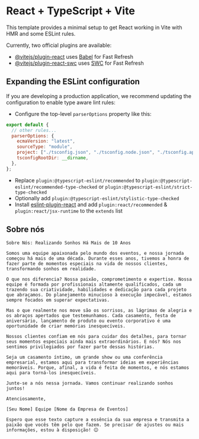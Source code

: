 # React + TypeScript + Vite

This template provides a minimal setup to get React working in Vite with HMR and some ESLint rules.

Currently, two official plugins are available:

- [@vitejs/plugin-react](https://github.com/vitejs/vite-plugin-react/blob/main/packages/plugin-react/README.md) uses [Babel](https://babeljs.io/) for Fast Refresh
- [@vitejs/plugin-react-swc](https://github.com/vitejs/vite-plugin-react-swc) uses [SWC](https://swc.rs/) for Fast Refresh

## Expanding the ESLint configuration

If you are developing a production application, we recommend updating the configuration to enable type aware lint rules:

- Configure the top-level `parserOptions` property like this:

```js
export default {
  // other rules...
  parserOptions: {
    ecmaVersion: "latest",
    sourceType: "module",
    project: ["./tsconfig.json", "./tsconfig.node.json", "./tsconfig.app.json"],
    tsconfigRootDir: __dirname,
  },
};
```

- Replace `plugin:@typescript-eslint/recommended` to `plugin:@typescript-eslint/recommended-type-checked` or `plugin:@typescript-eslint/strict-type-checked`
- Optionally add `plugin:@typescript-eslint/stylistic-type-checked`
- Install [eslint-plugin-react](https://github.com/jsx-eslint/eslint-plugin-react) and add `plugin:react/recommended` & `plugin:react/jsx-runtime` to the `extends` list

## Sobre nós

```text
Sobre Nós: Realizando Sonhos Há Mais de 10 Anos

Somos uma equipe apaixonada pelo mundo dos eventos, e nossa jornada começou há mais de uma década. Durante esses anos, tivemos a honra de fazer parte de momentos especiais na vida de nossos clientes, transformando sonhos em realidade.

O que nos diferencia? Nossa paixão, comprometimento e expertise. Nossa equipe é formada por profissionais altamente qualificados, cada um trazendo sua criatividade, habilidades e dedicação para cada projeto que abraçamos. Do planejamento minucioso à execução impecável, estamos sempre focados em superar expectativas.

Mas o que realmente nos move são os sorrisos, as lágrimas de alegria e os abraços apertados que testemunhamos. Cada casamento, festa de aniversário, lançamento de produto ou evento corporativo é uma oportunidade de criar memórias inesquecíveis.

Nossos clientes confiam em nós para cuidar dos detalhes, para tornar seus momentos especiais ainda mais extraordinários. E nós? Nós nos sentimos privilegiados por fazer parte dessas histórias.

Seja um casamento íntimo, um grande show ou uma conferência empresarial, estamos aqui para transformar ideias em experiências memoráveis. Porque, afinal, a vida é feita de momentos, e nós estamos aqui para torná-los inesquecíveis.

Junte-se a nós nessa jornada. Vamos continuar realizando sonhos juntos!

Atenciosamente,

[Seu Nome] Equipe [Nome da Empresa de Eventos]

Espero que esse texto capture a essência da sua empresa e transmita a paixão que vocês têm pelo que fazem. Se precisar de ajustes ou mais informações, estou à disposição! 😊
```
